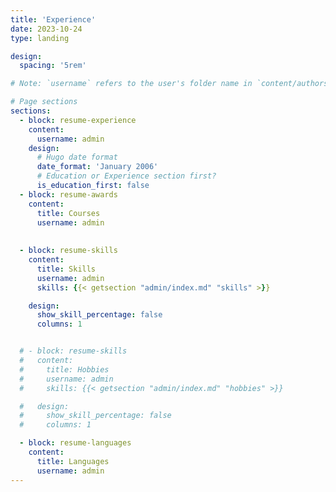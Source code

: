 ```yaml
---
title: 'Experience'
date: 2023-10-24
type: landing

design:
  spacing: '5rem'

# Note: `username` refers to the user's folder name in `content/authors/`

# Page sections
sections:
  - block: resume-experience
    content:
      username: admin
    design:
      # Hugo date format
      date_format: 'January 2006'
      # Education or Experience section first?
      is_education_first: false
  - block: resume-awards
    content:
      title: Courses
      username: admin
  
  
  - block: resume-skills
    content:
      title: Skills
      username: admin
      skills: {{< getsection "admin/index.md" "skills" >}}

    design:
      show_skill_percentage: false
      columns: 1


  # - block: resume-skills
  #   content:
  #     title: Hobbies
  #     username: admin
  #     skills: {{< getsection "admin/index.md" "hobbies" >}}

  #   design:
  #     show_skill_percentage: false
  #     columns: 1

  - block: resume-languages
    content:
      title: Languages
      username: admin
---
```

